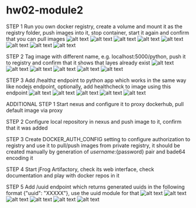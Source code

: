 # hw02-module2
STEP 1
Run you own docker registry, create a volume and mount it as the registry folder, push images into it, stop container, start it again and confirm that you can pull images
![alt text](<screenshots/Знімок екрана з 2024-02-15 16-15-01.png>)
![alt text](<screenshots/Знімок екрана з 2024-02-15 16-20-19.png>)
![alt text](<screenshots/Знімок екрана з 2024-02-15 16-23-00.png>)
![alt text](<screenshots/Знімок екрана з 2024-02-15 16-27-16.png>)
![alt text](<screenshots/Знімок екрана з 2024-02-15 16-31-16.png>)
![alt text](<screenshots/Знімок екрана з 2024-02-15 16-33-46.png>)
![alt text](<screenshots/Знімок екрана з 2024-02-15 16-36-41.png>)
![alt text](<screenshots/Знімок екрана з 2024-02-15 16-46-20.png>)

STEP 2
Tag image with different name, e.g. localhost:5000/python, push it to registry and confirm that it shows that layes already exist
![alt text](<screenshots/Знімок екрана з 2024-02-16 01-02-44.png>)
![alt text](<screenshots/Знімок екрана з 2024-02-16 01-02-54.png>)
![alt text](<screenshots/Знімок екрана з 2024-02-16 00-49-25.png>)
![alt text](<screenshots/Знімок екрана з 2024-02-16 00-49-38.png>)
![alt text](<screenshots/Знімок екрана з 2024-02-16 00-52-10.png>)
![alt text](<screenshots/Знімок екрана з 2024-02-16 00-58-49.png>)

STEP 3
Add /healthz endpoint to python app which works in the same way like nodejs endpoint, optionally, add healthcheck to image using this endpoint
![alt text](<screenshots/Знімок екрана з 2024-02-16 22-59-27.png>)
![alt text](<screenshots/Знімок екрана з 2024-02-16 23-00-24.png>)
![alt text](<screenshots/Знімок екрана з 2024-02-16 23-04-28.png>)
![alt text](<screenshots/Знімок екрана з 2024-02-16 23-05-16.png>)
![alt text](<screenshots/Знімок екрана з 2024-02-16 23-09-21.png>)

ADDITIONAL
STEP 1
Start nexus and configure it to proxy dockerhub, pull default image via proxy

STEP 2
Configure local repository in nexus and push image to it, confirm that it was added

STEP 3
Create DOCKER_AUTH_CONFIG setting to configure authorization to registry and use it to pull/push images from private registry, it should be created manually by generation of ${username}:${password} pair and bade64 encoding it

STEP 4
Start jFrog Artifactory, check its web interface, check documentation and play with docker repos in it

STEP 5
Add /uuid endpoint which returns generated uuids in the following format {"uuid": "XXXXX"}, use the uuid module for that
![alt text](<screenshots/Знімок екрана з 2024-02-16 23-35-03.png>)
![alt text](<screenshots/Знімок екрана з 2024-02-16 23-35-29.png>)
![alt text](<screenshots/Знімок екрана з 2024-02-16 23-37-45.png>)
![alt text](<screenshots/Знімок екрана з 2024-02-16 23-40-15.png>)
![alt text](<screenshots/Знімок екрана з 2024-02-16 23-43-50.png>)
![alt text](<screenshots/Знімок екрана з 2024-02-16 23-45-02.png>)